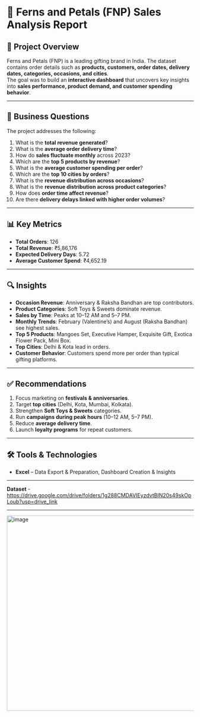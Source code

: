 # 🌸 Ferns and Petals (FNP) Sales Analysis Report

## 📌 Project Overview
Ferns and Petals (FNP) is a leading gifting brand in India. The dataset contains order details such as **products, customers, order dates, delivery dates, categories, occasions, and cities**.  
The goal was to build an **interactive dashboard** that uncovers key insights into **sales performance, product demand, and customer spending behavior**.   

---

## 🎯 Business Questions
The project addresses the following:
1. What is the **total revenue generated**?  
2. What is the **average order delivery time**?  
3. How do **sales fluctuate monthly** across 2023?  
4. Which are the **top 5 products by revenue**?  
5. What is the **average customer spending per order**?  
6. Which are the **top 10 cities by orders**?  
7. What is the **revenue distribution across occasions**?  
8. What is the **revenue distribution across product categories**?  
9. How does **order time affect revenue**?  
10. Are there **delivery delays linked with higher order volumes**?  

---

## 📊 Key Metrics
- **Total Orders**: 126  
- **Total Revenue**: ₹5,86,176  
- **Expected Delivery Days**: 5.72  
- **Average Customer Spend**: ₹4,652.19  

---

## 🔍 Insights
- **Occasion Revenue**: Anniversary & Raksha Bandhan are top contributors.  
- **Product Categories**: Soft Toys & Sweets dominate revenue.  
- **Sales by Time**: Peaks at 10–12 AM and 5–7 PM.  
- **Monthly Trends**: February (Valentine’s) and August (Raksha Bandhan) see highest sales.  
- **Top 5 Products**: Mangoes Set, Executive Hamper, Exquisite Gift, Exotica Flower Pack, Mini Box.  
- **Top Cities**: Delhi & Kota lead in orders.  
- **Customer Behavior**: Customers spend more per order than typical gifting platforms.  

---

## ✅ Recommendations
1. Focus marketing on **festivals & anniversaries**.  
2. Target **top cities** (Delhi, Kota, Mumbai, Kolkata).  
3. Strengthen **Soft Toys & Sweets** categories.  
4. Run **campaigns during peak hours** (10–12 AM, 5–7 PM).  
5. Reduce **average delivery time**.  
6. Launch **loyalty programs** for repeat customers.  

---

## 🛠️ Tools & Technologies
 
- **Excel** – Data Export & Preparation, Dashboard Creation & Insights  

---

**Dataset** - https://drive.google.com/drive/folders/1g288CMDAVIEyzdvtBIN20s49skOpLoub?usp=drive_link

---

<img width="1126" height="526" alt="image" src="https://github.com/user-attachments/assets/0ef6f95d-b479-45ca-b997-7150a5c5a3d1" />

